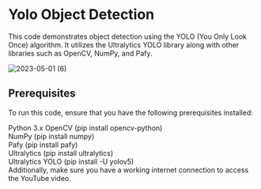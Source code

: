 # Yolo Object Detection
This code demonstrates object detection using the YOLO (You Only Look Once) algorithm. It utilizes the Ultralytics YOLO library along with other libraries such as OpenCV, NumPy, and Pafy.

![2023-05-01 (6)](https://user-images.githubusercontent.com/93634268/235419911-af98349a-b333-4109-b440-5b15dd9bb044.png)

## Prerequisites
To run this code, ensure that you have the following prerequisites installed:

Python 3.x
OpenCV (pip install opencv-python) <br>
NumPy (pip install numpy) <br>
Pafy (pip install pafy) <br>
Ultralytics (pip install ultralytics) <br>
Ultralytics YOLO (pip install -U yolov5) <br>
Additionally, make sure you have a working internet connection to access the YouTube video.
